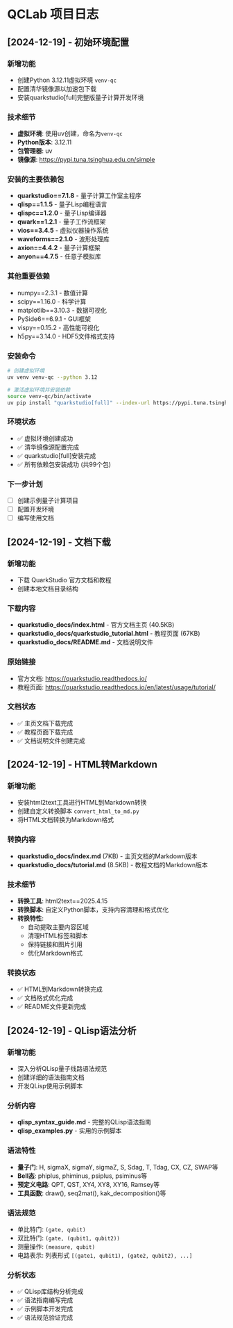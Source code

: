 # QCLab 项目日志

## [2024-12-19] - 初始环境配置

### 新增功能
- 创建Python 3.12.11虚拟环境 `venv-qc`
- 配置清华镜像源以加速包下载
- 安装quarkstudio[full]完整版量子计算开发环境

### 技术细节
- **虚拟环境**: 使用uv创建，命名为`venv-qc`
- **Python版本**: 3.12.11
- **包管理器**: uv
- **镜像源**: https://pypi.tuna.tsinghua.edu.cn/simple

### 安装的主要依赖包
- **quarkstudio==7.1.8** - 量子计算工作室主程序
- **qlisp==1.1.5** - 量子Lisp编程语言
- **qlispc==1.2.0** - 量子Lisp编译器
- **qwark==1.2.1** - 量子工作流框架
- **vios==3.4.5** - 虚拟仪器操作系统
- **waveforms==2.1.0** - 波形处理库
- **axion==4.4.2** - 量子计算框架
- **anyon==4.7.5** - 任意子模拟库

### 其他重要依赖
- numpy==2.3.1 - 数值计算
- scipy==1.16.0 - 科学计算
- matplotlib==3.10.3 - 数据可视化
- PySide6==6.9.1 - GUI框架
- vispy==0.15.2 - 高性能可视化
- h5py==3.14.0 - HDF5文件格式支持

### 安装命令
```bash
# 创建虚拟环境
uv venv venv-qc --python 3.12

# 激活虚拟环境并安装依赖
source venv-qc/bin/activate
uv pip install "quarkstudio[full]" --index-url https://pypi.tuna.tsinghua.edu.cn/simple
```

### 环境状态
- ✅ 虚拟环境创建成功
- ✅ 清华镜像源配置完成
- ✅ quarkstudio[full]安装完成
- ✅ 所有依赖包安装成功 (共99个包)

### 下一步计划
- [ ] 创建示例量子计算项目
- [ ] 配置开发环境
- [ ] 编写使用文档

## [2024-12-19] - 文档下载

### 新增功能
- 下载 QuarkStudio 官方文档和教程
- 创建本地文档目录结构

### 下载内容
- **quarkstudio_docs/index.html** - 官方文档主页 (40.5KB)
- **quarkstudio_docs/quarkstudio_tutorial.html** - 教程页面 (67KB)
- **quarkstudio_docs/README.md** - 文档说明文件

### 原始链接
- 官方文档: https://quarkstudio.readthedocs.io/
- 教程页面: https://quarkstudio.readthedocs.io/en/latest/usage/tutorial/

### 文档状态
- ✅ 主页文档下载完成
- ✅ 教程页面下载完成
- ✅ 文档说明文件创建完成

## [2024-12-19] - HTML转Markdown

### 新增功能
- 安装html2text工具进行HTML到Markdown转换
- 创建自定义转换脚本 `convert_html_to_md.py`
- 将HTML文档转换为Markdown格式

### 转换内容
- **quarkstudio_docs/index.md** (7KB) - 主页文档的Markdown版本
- **quarkstudio_docs/tutorial.md** (8.5KB) - 教程文档的Markdown版本

### 技术细节
- **转换工具**: html2text==2025.4.15
- **转换脚本**: 自定义Python脚本，支持内容清理和格式优化
- **转换特性**: 
  - 自动提取主要内容区域
  - 清理HTML标签和脚本
  - 保持链接和图片引用
  - 优化Markdown格式

### 转换状态
- ✅ HTML到Markdown转换完成
- ✅ 文档格式优化完成
- ✅ README文件更新完成

## [2024-12-19] - QLisp语法分析

### 新增功能
- 深入分析QLisp量子线路语法规范
- 创建详细的语法指南文档
- 开发QLisp使用示例脚本

### 分析内容
- **qlisp_syntax_guide.md** - 完整的QLisp语法指南
- **qlisp_examples.py** - 实用的示例脚本

### 语法特性
- **量子门**: H, sigmaX, sigmaY, sigmaZ, S, Sdag, T, Tdag, CX, CZ, SWAP等
- **Bell态**: phiplus, phiminus, psiplus, psiminus等
- **预定义电路**: QPT, QST, XY4, XY8, XY16, Ramsey等
- **工具函数**: draw(), seq2mat(), kak_decomposition()等

### 语法规范
- 单比特门: `(gate, qubit)`
- 双比特门: `(gate, (qubit1, qubit2))`
- 测量操作: `(measure, qubit)`
- 电路表示: 列表形式 `[(gate1, qubit1), (gate2, qubit2), ...]`

### 分析状态
- ✅ QLisp库结构分析完成
- ✅ 语法指南编写完成
- ✅ 示例脚本开发完成
- ✅ 语法规范验证完成 